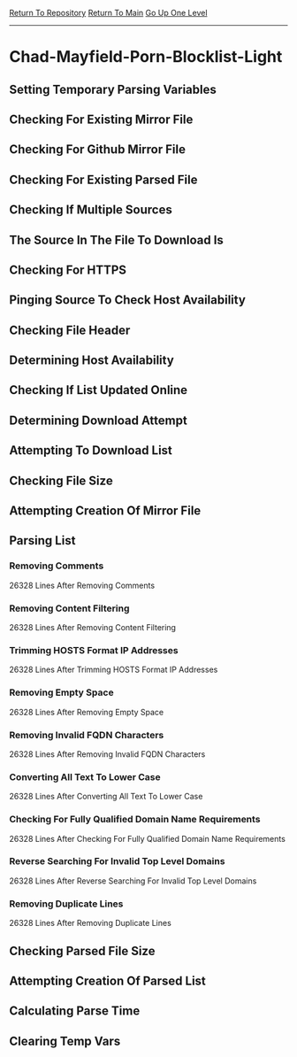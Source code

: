 [Return To Repository](https://github.com/deathbybandaid/piholeparser/)
[Return To Main](https://github.com/deathbybandaid/piholeparser/blob/master/RecentRunLogs/Mainlog.md)
[Go Up One Level](https://github.com/deathbybandaid/piholeparser/blob/master/RecentRunLogs/TopLevelScripts/30-Processing-External-Blacklists.md)
____________________________________
# Chad-Mayfield-Porn-Blocklist-Light
## Setting Temporary Parsing Variables
## Checking For Existing Mirror File
## Checking For Github Mirror File
## Checking For Existing Parsed File
## Checking If Multiple Sources
## The Source In The File To Download Is
## Checking For HTTPS
## Pinging Source To Check Host Availability
## Checking File Header
## Determining Host Availability
## Checking If List Updated Online
## Determining Download Attempt
## Attempting To Download List
## Checking File Size
## Attempting Creation Of Mirror File
## Parsing List
### Removing Comments
26328 Lines After Removing Comments
### Removing Content Filtering
26328 Lines After Removing Content Filtering
### Trimming HOSTS Format IP Addresses
26328 Lines After Trimming HOSTS Format IP Addresses
### Removing Empty Space
26328 Lines After Removing Empty Space
### Removing Invalid FQDN Characters
26328 Lines After Removing Invalid FQDN Characters
### Converting All Text To Lower Case
26328 Lines After Converting All Text To Lower Case
### Checking For Fully Qualified Domain Name Requirements
26328 Lines After Checking For Fully Qualified Domain Name Requirements
### Reverse Searching For Invalid Top Level Domains
26328 Lines After Reverse Searching For Invalid Top Level Domains
### Removing Duplicate Lines
26328 Lines After Removing Duplicate Lines
## Checking Parsed File Size
## Attempting Creation Of Parsed List
## Calculating Parse Time
## Clearing Temp Vars
